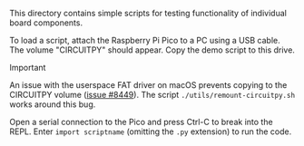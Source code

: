 This directory contains simple scripts for testing functionality of individual board components.

To load a script, attach the Raspberry Pi Pico to a PC using a USB cable. The volume "CIRCUITPY" should appear. Copy the demo script to this drive.

> [!IMPORTANT]  
> An issue with the userspace FAT driver on macOS prevents copying to the CIRCUITPY volume ([issue #8449](https://github.com/adafruit/circuitpython/issues/8449)). The script `./utils/remount-circuitpy.sh` works around this bug.

Open a serial connection to the Pico and press Ctrl-C to break into the REPL. Enter `import scriptname` (omitting the `.py` extension) to run the code.
